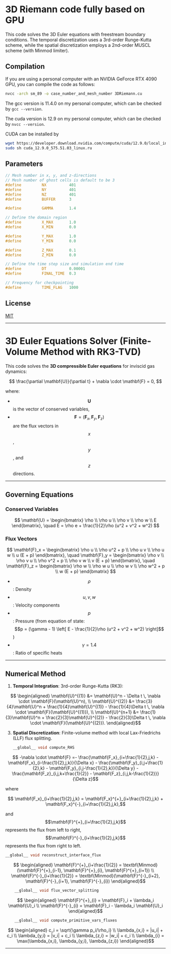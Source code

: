 # 3D Riemann code fully based on GPU

This code solves the 3D Euler equations with freestream boundary conditions. The temporal discretization uses a 3rd-order Runge-Kutta scheme, while the spatial discretization employs a 2nd-order MUSCL scheme (with Minmod limiter).

## Compilation

If you are using a personal computer with an NVIDIA GeForce RTX 4090 GPU, you can compile the code as follows:
```bash
nvcc -arch sm_89 -o case_number_and_mesh_number 3DRiemann.cu
```

The gcc version is 11.4.0 on my personal computer, which can be checked by ```gcc --version```.

The cuda version is 12.9 on my personal computer, which can be checked by ```nvcc --version```.

CUDA can be installed by 
```bash
wget https://developer.download.nvidia.com/compute/cuda/12.9.0/local_installers/cuda_12.9.0_575.51.03_linux.run
sudo sh cuda_12.9.0_575.51.03_linux.ru
```

## Parameters

```C
// Mesh number in x, y, and z-directions
// Mesh number of ghost cells is default to be 3
#define         NX          401
#define         NY          401
#define         NZ          401
#define         BUFFER      3

#define         GAMMA       1.4

// Define the domain region
#define         X_MAX       1.0
#define         X_MIN       0.0

#define         Y_MAX       1.0
#define         Y_MIN       0.0

#define         Z_MAX       0.1
#define         Z_MIN       0.0

// Define the time step size and simulation end time
#define         DT          0.00001
#define         FINAL_TIME  0.3

// Frequency for checkpointing
#define         TIME_FLAG   1000  
```

## License

[MIT](https://choosealicense.com/licenses/mit/)

---

# 3D Euler Equations Solver (Finite-Volume Method with RK3-TVD)

This code solves the **3D compressible Euler equations** for inviscid gas dynamics:

$$
\frac{\partial \mathbf{U}}{\partial t} + \nabla \cdot \mathbf{F} = 0,
$$

where:
- $$\mathbf{U}$$ is the vector of conserved variables,
- $$\mathbf{F} = (\mathbf{F}_x, \mathbf{F}_y, \mathbf{F}_z)$$ are the flux vectors in $$x$$, $$y$$, and $$z$$ directions.

---

## **Governing Equations**
### **Conserved Variables**
$$
\mathbf{U} = \begin{bmatrix}
\rho \\
\rho u \\
\rho v \\
\rho w \\
E
\end{bmatrix}, \quad
E = \rho e + \frac{1}{2}\rho (u^2 + v^2 + w^2)
$$

### **Flux Vectors**
$$
\mathbf{F}_x = \begin{bmatrix}
\rho u \\
\rho u^2 + p \\
\rho u v \\
\rho u w \\
u (E + p)
\end{bmatrix}, \quad
\mathbf{F}_y = \begin{bmatrix}
\rho v \\
\rho v u \\
\rho v^2 + p \\
\rho v w \\
v (E + p)
\end{bmatrix}, \quad
\mathbf{F}_z = \begin{bmatrix}
\rho w \\
\rho w u \\
\rho w v \\
\rho w^2 + p \\
w (E + p)
\end{bmatrix}
$$

- $$\rho$$: Density  
- $$u, v, w$$: Velocity components  
- $$p$$: Pressure (from equation of state: $$p = (\gamma - 1) \left[ E - \frac{1}{2}\rho (u^2 + v^2 + w^2) \right]$$)  
- $$\gamma = 1.4$$: Ratio of specific heats  

---

## **Numerical Method**  
1. **Temporal Integration**: 3rd-order Runge-Kutta (RK3):



```math
   \begin{aligned}
   \mathbf{U}^{(1)} &= \mathbf{U}^n - \Delta t \, \nabla \cdot \mathbf{F}(\mathbf{U}^n), \\
   \mathbf{U}^{(2)} &= \frac{3}{4}\mathbf{U}^n + \frac{1}{4}\mathbf{U}^{(1)} - \frac{1}{4}\Delta t \, \nabla \cdot \mathbf{F}(\mathbf{U}^{(1)}), \\
   \mathbf{U}^{n+1} &= \frac{1}{3}\mathbf{U}^n + \frac{2}{3}\mathbf{U}^{(2)} - \frac{2}{3}\Delta t \, \nabla \cdot \mathbf{F}(\mathbf{U}^{(2)}).
   \end{aligned}
```

3. **Spatial Discretization**: Finite-volume method with local Lax-Friedrichs (LLF) flux splitting.

    ```C
    __global__ void compute_RHS
    ```

```math
    -\nabla \cdot \mathbf{F} =- \frac{\mathbf{F_x}_{i+\frac{1}{2},j,k} - \mathbf{F_x}_{i-\frac{1}{2},j,k}}{\Delta x}
                              - \frac{\mathbf{F_y}_{i,j+\frac{1}{2},k} - \mathbf{F_y}_{i,j-\frac{1}{2},k}}{\Delta y}
                              - \frac{\mathbf{F_z}_{i,j,k+\frac{1}{2}} - \mathbf{F_z}_{i,j,k-\frac{1}{2}}}{\Delta z}
```
where
```math
    \mathbf{F_x}_{i+\frac{1}{2},j,k} = \mathbf{F_x}^{+}_{i+\frac{1}{2},j,k} + \mathbf{F_x}^{-}_{i+\frac{1}{2},j,k},
```
and $$\mathbf{F}^{+}_{i+\frac{1}{2},j,k}$$ represents the flux from left to right, $$\mathbf{F}^{-}_{i+\frac{1}{2},j,k}$$ represents the flux from right to left.


```C
__global__ void reconstruct_interface_flux
```
```math
    \begin{aligned}
    \mathbf{F}^{+}_{i+\frac{1}{2}} = \textbf{Minmod}(\mathbf{F}^{+}_{i-1}, \mathbf{F}^{+}_{i}, \mathbf{F}^{+}_{i+1}) \\
    \mathbf{F}^{-}_{i+\frac{1}{2}} = \textbf{Minmod}(\mathbf{F}^{-}_{i+2}, \mathbf{F}^{-}_{i+1}, \mathbf{F}^{-}_{i})
    \end{aligned}
```


```C
    __global__ void flux_vector_splitting
```
```math
    \begin{aligned}
    \mathbf{F}^{+}_{i} = \mathbf{F}_i + \lambda_i \mathbf{U}_i \\
    \mathbf{F}^{-}_{i} = \mathbf{F}_i - \lambda_i \mathbf{U}_i
    \end{aligned}
```

```C
    __global__ void compute_primitive_vars_fluxes
```
```math
    \begin{aligned}
    c_i = \sqrt{\gamma p_i/\rho_i} \\
    \lambda_{x,i} = |u_i| + c_i \\
    \lambda_{y,i} = |v_i| + c_i \\
    \lambda_{z,i} = |w_i| + c_i \\
    \lambda_{i} = \max(\lambda_{x,i}, \lambda_{y,i}, \lambda_{z,i})
    \end{aligned}
```
---


